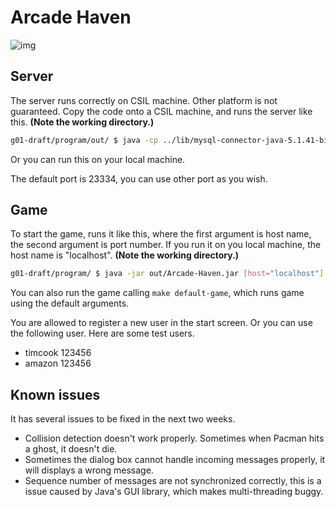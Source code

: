 # Arcade Haven

![img](https://raw.githubusercontent.com/yuanqili/CS48-S17-UCSB/master/resources/logo.png)

## Server

The server runs correctly on CSIL machine. Other platform is not guaranteed.
Copy the code onto a CSIL machine, and runs the server like this. **(Note the
working directory.)**

```sh
g01-draft/program/out/ $ java -cp ../lib/mysql-connector-java-5.1.41-bin.jar:. ServerMain [port=23334]
```

Or you can run this on your local machine.

The default port is 23334, you can use other port as you wish.

## Game

To start the game, runs it like this, where the first argument is host name, the
second argument is port number. If you run it on you local machine, the host
name is "localhost". **(Note the working directory.)**

```sh
g01-draft/program/ $ java -jar out/Arcade-Haven.jar [host="localhost"] [port=23334]
```

You can also run the game calling `make default-game`, which runs game using
the default arguments.

You are allowed to register a new user in the start screen. Or you can use
the following user. Here are some test users.

- timcook 123456
- amazon 123456

## Known issues

It has several issues to be fixed in the next two weeks.

- Collision detection doesn't work properly. Sometimes when Pacman hits a ghost,
  it doesn't die.
- Sometimes the dialog box cannot handle incoming messages properly, it will
  displays a wrong message.
- Sequence number of messages are not synchronized correctly, this is a issue
  caused by Java's GUI library, which makes multi-threading buggy.
